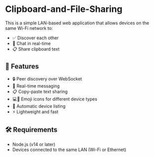 # Clipboard-and-File-Sharing

This is a simple LAN-based web application that allows devices on the same Wi-Fi network to:

- ✅ Discover each other
- 💬 Chat in real-time
- 📋 Share clipboard text

## 🚀 Features

- 🔒 Peer discovery over WebSocket
- 💬 Real-time messaging
- 📋 Copy-paste text sharing
- 💻📱 Emoji icons for different device types
- 📡 Automatic device listing
- ⚡ Lightweight and fast

## 🛠️ Requirements

- Node.js (v14 or later)
- Devices connected to the same LAN (Wi-Fi or Ethernet)
